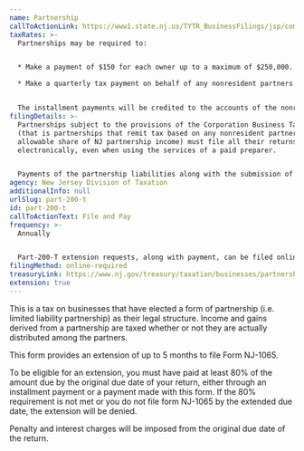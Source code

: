 ```yaml
---
name: Partnership
callToActionLink: https://www1.state.nj.us/TYTR_BusinessFilings/jsp/common/Login.jsp?taxcode=43
taxRates: >-
  Partnerships may be required to:


  * Make a payment of $150 for each owner up to a maximum of $250,000. The State also requires a 50% installment payment, unless it is the partnership’s final year of operation

  * Make a quarterly tax payment on behalf of any nonresident partners equal to 25% of the tax due, on the 15th day of the 4th, 6th, and 9th month of the tax year


  The installment payments will be credited to the accounts of the nonresident partners in proportion to their share of ownership.
filingDetails: >-
  Partnerships subject to the provisions of the Corporation Business Tax Act
  (that is partnerships that remit tax based on any nonresident partner’s
  allowable share of NJ partnership income) must file all their returns
  electronically, even when using the services of a paid preparer.


  Payments of the partnership liabilities along with the submission of payment-related returns (NJ-1065-V and PART-200-T) must also be made electronically either by the partnership or by a paid tax preparer. Partnerships with 10 or more partners must file all returns electronically.
agency: New Jersey Division of Taxation
additionalInfo: null
urlSlug: part-200-t
id: part-200-t
callToActionText: File and Pay
frequency: >-
  Annually


  Part-200-T extension requests, along with payment, can be filed online until 11:59 p.m. on or before the original due date of the return.
filingMethod: online-required
treasuryLink: https://www.nj.gov/treasury/taxation/businesses/partnerships/index.shtml
extension: true
---
```


This is a tax on businesses that have elected a form of partnership (i.e. limited liability partnership) as their legal structure. Income and gains derived from a partnership are taxed whether or not they are actually distributed among the partners.

This form provides an extension of up to 5 months to file Form NJ-1065.

To be eligible for an extension, you must have paid at least 80% of the amount due by the original due date of your return, either through an installment payment or a payment made with this form. If the 80% requirement is not met or you do not file form NJ-1065 by the extended due date, the extension will be denied.


Penalty and interest charges will be imposed from the original due date of the return.
